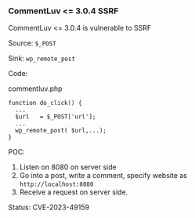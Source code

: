 ### CommentLuv <= 3.0.4 SSRF

CommentLuv <= 3.0.4 is vulnerable to SSRF

Source: `$_POST`

Sink: `wp_remote_post`

Code:

commentluv.php

```
function do_click() {
  ...
  $url   = $_POST['url'];
  ...
  wp_remote_post( $url,...);
}
```

POC:

1. Listen on 8080 on server side
2. Go into a post, write a comment, specify website as `http://localhost:8080`
3. Receive a request on server side. 

Status: CVE-2023-49159